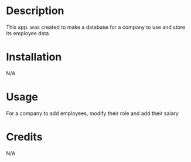 # Description
This app. was created to make a database for a company to use and store its employee data

# Installation

N/A

# Usage
For a company to add employees, modify their role and add their salary

# Credits
N/A
